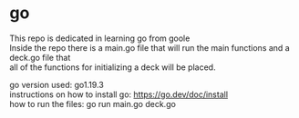 # go

This repo is dedicated in learning go from goole <br />
Inside the repo there is a main.go file that will run the main functions and a deck.go file that <br />
all of the functions for initializing a deck will be placed.

go version used: go1.19.3 <br />
instructions on how to install go: https://go.dev/doc/install <br />
how to run the files: go run main.go deck.go
